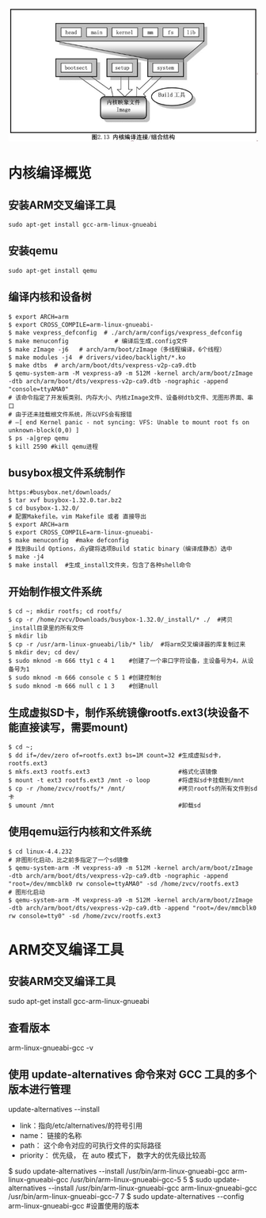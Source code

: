 ![](../photo/paste-29b968be5caca30f1bb2703949c236487cf324fe.jpg)

# 内核编译概览
## 安装ARM交叉编译工具
	sudo apt-get install gcc-arm-linux-gnueabi

## 安装qemu
	sudo apt-get install qemu

## 编译内核和设备树
	$ export ARCH=arm
	$ export CROSS_COMPILE=arm-linux-gnueabi-
	$ make vexpress_defconfig  # ./arch/arm/configs/vexpress_defconfig
	$ make menuconfig             # 编译后生成.config文件
	$ make zImage -j6   # arch/arm/boot/zImage（多线程编译，6个线程）
	$ make modules -j4  # drivers/video/backlight/*.ko
	$ make dtbs  # arch/arm/boot/dts/vexpress-v2p-ca9.dtb
	$ qemu-system-arm -M vexpress-a9 -m 512M -kernel arch/arm/boot/zImage -dtb arch/arm/boot/dts/vexpress-v2p-ca9.dtb -nographic -append "console=ttyAMA0"
	# 该命令指定了开发板类别、内存大小、内核zImage文件、设备树dtb文件、无图形界面、串口
	# 由于还未挂载根文件系统，所以VFS会有报错
	# —[ end Kernel panic - not syncing: VFS: Unable to mount root fs on unknown-block(0,0) ]
	$ ps -a|grep qemu
	$ kill 2590 #kill qemu进程

## busybox根文件系统制作
	https:#busybox.net/downloads/
	$ tar xvf busybox-1.32.0.tar.bz2
	$ cd busybox-1.32.0/
	# 配置Makefile。vim Makefile 或者 直接导出
	$ export ARCH=arm
	$ export CROSS_COMPILE=arm-linux-gnueabi-
	$ make menuconfig  #make defconfig
	# 找到Build Options，点y键将选项Build static binary（编译成静态）选中
	$ make -j4
	$ make install  #生成_install文件夹，包含了各种shell命令

## 开始制作根文件系统
	$ cd ~; mkdir rootfs; cd rootfs/
	$ cp -r /home/zvcv/Downloads/busybox-1.32.0/_install/* ./  #拷贝_install目录里的所有文件
	$ mkdir lib
	$ cp -r /usr/arm-linux-gnueabi/lib/* lib/  #将arm交叉编译器的库复制过来
	$ mkdir dev; cd dev/
	$ sudo mknod -m 666 tty1 c 4 1    #创建了一个串口字符设备，主设备号为4，从设备号为1
	$ sudo mknod -m 666 console c 5 1 #创建控制台
	$ sudo mknod -m 666 null c 1 3    #创建null

## 生成虚拟SD卡，制作系统镜像rootfs.ext3(块设备不能直接读写，需要mount)
	$ cd ~; 
	$ dd if=/dev/zero of=rootfs.ext3 bs=1M count=32 #生成虚拟sd卡，rootfs.ext3
	$ mkfs.ext3 rootfs.ext3                         #格式化该镜像
	$ mount -t ext3 rootfs.ext3 /mnt -o loop        #将虚拟sd卡挂载到/mnt
	$ cp -r /home/zvcv/rootfs/* /mnt/               #拷贝rootfs的所有文件到sd卡
	$ umount /mnt                                   #卸载sd

## 使用qemu运行内核和文件系统
	$ cd linux-4.4.232
	# 非图形化启动，比之前多指定了一个sd镜像
	$ qemu-system-arm -M vexpress-a9 -m 512M -kernel arch/arm/boot/zImage -dtb arch/arm/boot/dts/vexpress-v2p-ca9.dtb -nographic -append "root=/dev/mmcblk0 rw console=ttyAMA0" -sd /home/zvcv/rootfs.ext3
	# 图形化启动
	$ qemu-system-arm -M vexpress-a9 -m 512M -kernel arch/arm/boot/zImage -dtb arch/arm/boot/dts/vexpress-v2p-ca9.dtb -append "root=/dev/mmcblk0 rw console=tty0" -sd /home/zvcv/rootfs.ext3

# ARM交叉编译工具
## 安装ARM交叉编译工具
sudo apt-get install gcc-arm-linux-gnueabi

## 查看版本
arm-linux-gnueabi-gcc -v 

## 使用 update-alternatives 命令来对 GCC 工具的多个版本进行管理
update-alternatives --install <link> <name> <path> <priority>
- link：指向/etc/alternatives/<name>的符号引用
- name： 链接的名称
- path： 这个命令对应的可执行文件的实际路径
- priority： 优先级， 在 auto 模式下， 数字大的优先级比较高

$ sudo update-alternatives --install /usr/bin/arm-linux-gnueabi-gcc arm-linux-gnueabi-gcc /usr/bin/arm-linux-gnueabi-gcc-5 5
$ sudo update-alternatives --install /usr/bin/arm-linux-gnueabi-gcc arm-linux-gnueabi-gcc /usr/bin/arm-linux-gnueabi-gcc-7 7
$ sudo update-alternatives --config arm-linux-gnueabi-gcc  #设置使用的版本